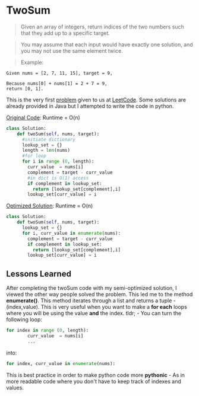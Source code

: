 TwoSum
=======
>Given an array of integers, return indices of the two numbers such that they add up to a specific target.

>You may assume that each input would have exactly one solution, and you may not use the same element twice.

>Example:
```
Given nums = [2, 7, 11, 15], target = 9,

Because nums[0] + nums[1] = 2 + 7 = 9,
return [0, 1].
```
This is the very first [problem](https://leetcode.com/problems/two-sum/) given to us at [LeetCode](https://leetcode.com/). Some solutions are already provided in Java but I attempted to write the code in python.

[Original Code](twoSum-Orig.py): Runtime = O(n)

```python
class Solution:
    def twoSum(self, nums, target):
      #initiate dictionary
      lookup_set = {}
      length = len(nums)
      #for loop
      for i in range (0, length):
        curr_value  = nums[i]
        complement = target - curr_value
        #in dict is O(1) access
        if complement in lookup_set:
          return [lookup_set[complement],i]
        lookup_set[curr_value] = i
``` 

[Optimized Solution](twoSum-LL.py): Runtime = O(n)
```python
class Solution:
    def twoSum(self, nums, target):
      lookup_set = {}
      for i, curr_value in enumerate(nums):
        complement = target - curr_value
        if complement in lookup_set:
          return [lookup_set[complement],i]
        lookup_set[curr_value] = i
```

Lessons Learned
---------------------

After completing the twoSum code with my semi-optimized solution, I viewed the other way people solved the problem. This led me to the method **enumerate()**. This method iterates through a list and returns a tuple - (index,value). This is very useful when you want to make a **for each** loops where you will be using the value **and** the index. tldr; - You can turn the following loop:

```python
for index in range (0, length):
        curr_value  = nums[i]
        ...
```

into:
```python
for index, curr_value in enumerate(nums):
```

This is best practice in order to make python code more **pythonic** - As in more readable code where you don't have to keep track of indexes and values. 
